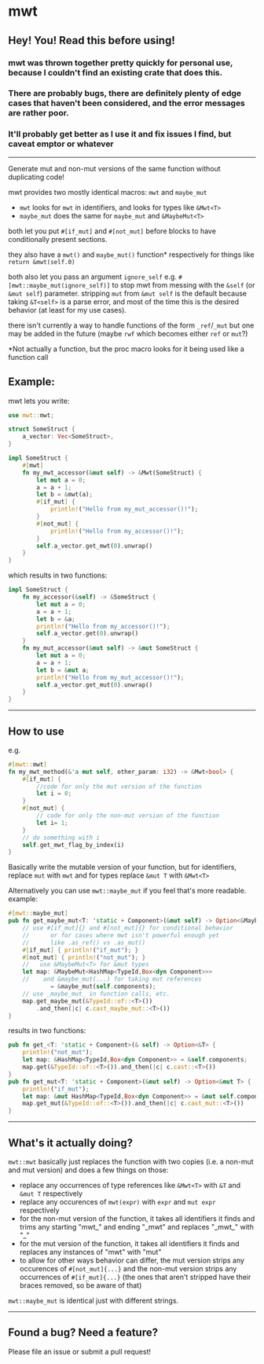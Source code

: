 # mwt

## Hey! You! Read this before using!

### mwt was thrown together pretty quickly for personal use, because I couldn't find an existing crate that does this.
### There are probably bugs, there are definitely plenty of edge cases that haven't been considered, and the error messages are rather poor.
### It'll probably get better as I use it and fix issues I find, but caveat emptor or whatever

---

Generate mut and non-mut versions of the same function without duplicating code!

mwt provides two mostly identical macros: `mwt` and `maybe_mut`
 - `mwt` looks for `mwt` in identifiers, and looks for types like `&Mwt<T>`
 - `maybe_mut` does the same for `maybe_mut` and `&MaybeMut<T>`

 both let you put `#[if_mut]` and `#[not_mut]` before blocks to have conditionally present sections.

 they also have a `mwt()` and `maybe_mut()` function* respectively for things like `return &mwt(self.0)`

 both also let you pass an argument `ignore_self` e.g. `#[mwt::maybe_mut(ignore_self)]` to stop mwt from messing with the `&self` (or `&mut self`) parameter. stripping `mut` from `&mut self` is the default because taking `&T<self>` is a parse error, and most of the time this is the desired behavior (at least for my use cases).

 there isn't currently a way to handle functions of the form `_ref`/`_mut` but one may be added in the future (maybe `rwf` which becomes either `ref` or `mut`?)


 *Not actually a function, but the proc macro looks for it being used like a function call

## Example:

mwt lets you write:

```Rust
use mwt::mwt;

struct SomeStruct {
    a_vector: Vec<SomeStruct>,
}

impl SomeStruct {
    #[mwt]
    fn my_mwt_accessor(&mut self) -> &Mwt(SomeStruct) {
        let mut a = 0;
        a = a + 1;
        let b = &mwt(a);
        #[if_mut] {
            println!("Hello from my_mut_accessor()!");
        }
        #[not_mut] {
            println!("Hello from my_accessor()!");
        }
        self.a_vector.get_mwt(0).unwrap()
    }
}
```

which results in two functions:

```Rust
impl SomeStruct {
    fn my_accessor(&self) -> &SomeStruct {
        let mut a = 0;
        a = a + 1;
        let b = &a;
        println!("Hello from my_accessor()!");
        self.a_vector.get(0).unwrap()
    }
    fn my_mut_accessor(&mut self) -> &mut SomeStruct {
        let mut a = 0;
        a = a + 1;
        let b = &mut a;
        println!("Hello from my_mut_accessor()!");
        self.a_vector.get_mut(0).unwrap()
    }
}
```
---
## How to use

e.g.

```Rust
#[mwt::mwt]
fn my_mwt_method(&'a mut self, other_param: i32) -> &Mwt<bool> {
    #[if_mut] {
        //code for only the mut version of the function
        let i = 0;
    }
    #[not_mut] {
        // code for only the non-mut version of the function
        let i= 1;
    }
    // do something with i
    self.get_mwt_flag_by_index(i)
}
```

Basically write the mutable version of your function, but for identifiers, replace `mut` with `mwt` and for types replace `&mut T` with `&Mwt<T>`

Alternatively you can use `mwt::maybe_mut` if you feel that's more readable. example:

```Rust
#[mwt::maybe_mut]
pub fn get_maybe_mut<T: 'static + Component>(&mut self) -> Option<&MaybeMut<T>> {
    // use #[if_mut]{} and #[not_mut]{} for conditional behavior
    //      or for cases where mwt isn't powerful enough yet
    //      like .as_ref() vs .as_mut()
    #[if_mut] { println!("if_mut"); }
    #[not_mut] { println!("not_mut"); }
    //   use &MaybeMut<T> for &mut types
    let map: &MaybeMut<HashMap<TypeId,Box<dyn Component>>>
    //    and &maybe_mut(...) for taking mut references
            = &maybe_mut(self.components);
    // use _maybe_mut_ in function calls, etc.
    map.get_maybe_mut(&TypeId::of::<T>())
        .and_then(|c| c.cast_maybe_mut::<T>())
}
```
results in two functions:
```Rust
pub fn get_<T: 'static + Component>(& self) -> Option<&T> {
    println!("not_mut"); 
    let map: &HashMap<TypeId,Box<dyn Component>> = &self.components;
    map.get(&TypeId::of::<T>()).and_then(|c| c.cast::<T>())
}
pub fn get_mut<T: 'static + Component>(&mut self) -> Option<&mut T> {
    println!("if_mut");
    let map: &mut HashMap<TypeId,Box<dyn Component>> = &mut self.components;
    map.get_mut(&TypeId::of::<T>()).and_then(|c| c.cast_mut::<T>())
}
```

---
## What's it actually doing?

`mwt::mwt` basically just replaces the function with two copies (i.e. a non-mut and mut version) and does a few things on those:

 - replace any occurrences of type references like `&Mwt<T>` with `&T` and `&mut T` respectively
 - replace any occurences of `mwt(expr)` with `expr` and `mut expr` respectively
 - for the non-mut version of the function, it takes all identifiers it finds and trims any starting "mwt\_" and ending "\_mwt" and replaces "\_mwt\_" with "\_"
 - for the mut version of the function, it takes all identifiers it finds and replaces any instances of "mwt" with "mut"
 - to allow for other ways behavior can differ, the mut version strips any occurences of `#[not_mut]{...}` and the non-mut version strips any occurrences of `#[if_mut]{...}` (the ones that aren't stripped have their braces removed, so be aware of that)

 `mwt::maybe_mut` is identical just with different strings.


---
## Found a bug? Need a feature?

Please file an issue or submit a pull request!
